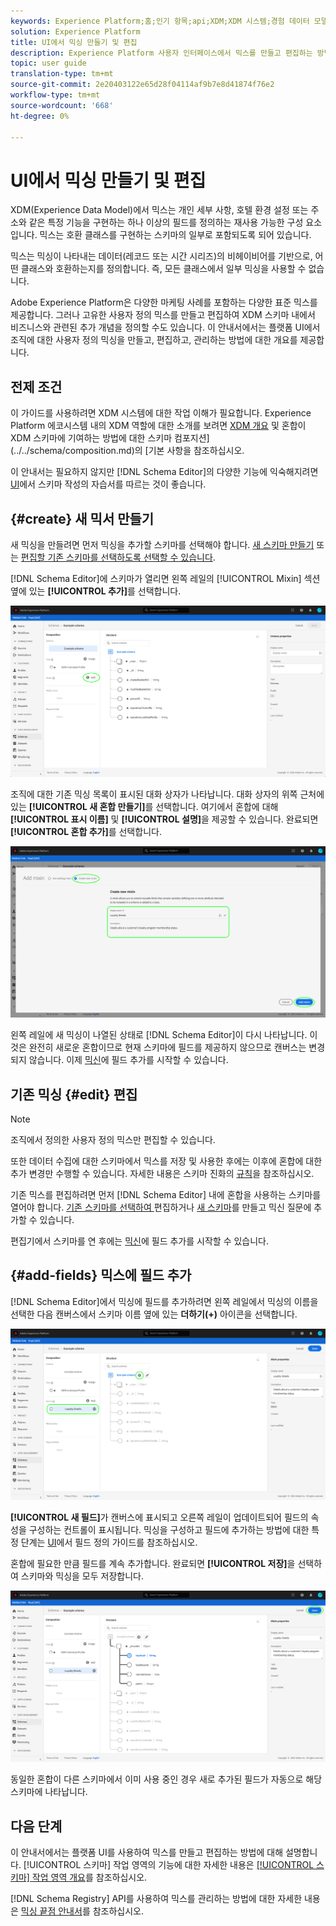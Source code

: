 ```yaml
---
keywords: Experience Platform;홈;인기 항목;api;XDM;XDM 시스템;경험 데이터 모델;ui;작업 영역;mixin;mixin
solution: Experience Platform
title: UI에서 믹싱 만들기 및 편집
description: Experience Platform 사용자 인터페이스에서 믹스를 만들고 편집하는 방법을 알아봅니다.
topic: user guide
translation-type: tm+mt
source-git-commit: 2e20403122e65d28f04114af9b7e8d41874f76e2
workflow-type: tm+mt
source-wordcount: '668'
ht-degree: 0%

---
```



# UI에서 믹싱 만들기 및 편집

XDM(Experience Data Model)에서 믹스는 개인 세부 사항, 호텔 환경 설정 또는 주소와 같은 특정 기능을 구현하는 하나 이상의 필드를 정의하는 재사용 가능한 구성 요소입니다. 믹스는 호환 클래스를 구현하는 스키마의 일부로 포함되도록 되어 있습니다.

믹스는 믹싱이 나타내는 데이터(레코드 또는 시간 시리즈)의 비헤이비어를 기반으로, 어떤 클래스와 호환하는지를 정의합니다. 즉, 모든 클래스에서 일부 믹싱을 사용할 수 없습니다.

Adobe Experience Platform은 다양한 마케팅 사례를 포함하는 다양한 표준 믹스를 제공합니다. 그러나 고유한 사용자 정의 믹스를 만들고 편집하여 XDM 스키마 내에서 비즈니스와 관련된 추가 개념을 정의할 수도 있습니다. 이 안내서에서는 플랫폼 UI에서 조직에 대한 사용자 정의 믹싱을 만들고, 편집하고, 관리하는 방법에 대한 개요를 제공합니다.

## 전제 조건

이 가이드를 사용하려면 XDM 시스템에 대한 작업 이해가 필요합니다. Experience Platform 에코시스템 내의 XDM 역할에 대한 소개를 보려면 [XDM 개요](../../home.md) 및 혼합이 XDM 스키마에 기여하는 방법에 대한 스키마 컴포지션](../../schema/composition.md)의 [기본 사항을 참조하십시오.

이 안내서는 필요하지 않지만 [!DNL Schema Editor]의 다양한 기능에 익숙해지려면 [UI](../../tutorials/create-schema-ui.md)에서 스키마 작성의 자습서를 따르는 것이 좋습니다.

## {#create} 새 믹서 만들기

새 믹싱을 만들려면 먼저 믹싱을 추가할 스키마를 선택해야 합니다. [새 스키마 만들기](./schemas.md#create) 또는 [편집할 기존 스키마를 선택하도록 선택할 수 있습니다](./schemas.md#edit).

[!DNL Schema Editor]에 스키마가 열리면 왼쪽 레일의 [!UICONTROL Mixin] 섹션 옆에 있는 **[!UICONTROL 추가]**&#x200B;를 선택합니다.

![](../../images/ui/resources/mixins/add-mixin-button.png)

조직에 대한 기존 믹싱 목록이 표시된 대화 상자가 나타납니다. 대화 상자의 위쪽 근처에 있는 **[!UICONTROL 새 혼합 만들기]**&#x200B;를 선택합니다. 여기에서 혼합에 대해 **[!UICONTROL 표시 이름]** 및 **[!UICONTROL 설명]**&#x200B;을 제공할 수 있습니다. 완료되면 **[!UICONTROL 혼합 추가]**&#x200B;를 선택합니다.

![](../../images/ui/resources/mixins/create-mixin.png)

왼쪽 레일에 새 믹싱이 나열된 상태로 [!DNL Schema Editor]이 다시 나타납니다. 이것은 완전히 새로운 혼합이므로 현재 스키마에 필드를 제공하지 않으므로 캔버스는 변경되지 않습니다. 이제 [믹신](#add-fields)에 필드 추가를 시작할 수 있습니다.

## 기존 믹싱 {#edit} 편집

>[!NOTE]
>
>조직에서 정의한 사용자 정의 믹스만 편집할 수 있습니다.
>
>또한 데이터 수집에 대한 스키마에서 믹스를 저장 및 사용한 후에는 이후에 혼합에 대한 추가 변경만 수행할 수 있습니다. 자세한 내용은 스키마 진화의 [규칙](../../schema/composition.md#evolution)을 참조하십시오.

기존 믹스를 편집하려면 먼저 [!DNL Schema Editor] 내에 혼합을 사용하는 스키마를 열어야 합니다. [기존 스키마를 선택하여 ](./schemas.md#edit)편집하거나 [새 스키마](./schemas.md#create)를 만들고 믹신 질문에 추가할 수 있습니다.

편집기에서 스키마를 연 후에는 [믹신](#add-fields)에 필드 추가를 시작할 수 있습니다.

## {#add-fields} 믹스에 필드 추가

[!DNL Schema Editor]에서 믹싱에 필드를 추가하려면 왼쪽 레일에서 믹싱의 이름을 선택한 다음 캔버스에서 스키마 이름 옆에 있는 **더하기(+)** 아이콘을 선택합니다.

![](../../images/ui/resources/mixins/add-field-button.png)

**[!UICONTROL 새 필드]**&#x200B;가 캔버스에 표시되고 오른쪽 레일이 업데이트되어 필드의 속성을 구성하는 컨트롤이 표시됩니다. 믹싱을 구성하고 필드에 추가하는 방법에 대한 특정 단계는 [UI](../fields/overview.md#define)에서 필드 정의 가이드를 참조하십시오.

혼합에 필요한 만큼 필드를 계속 추가합니다. 완료되면 **[!UICONTROL 저장]**&#x200B;을 선택하여 스키마와 믹싱을 모두 저장합니다.

![](../../images/ui/resources/mixins/complete-mixin.png)

동일한 혼합이 다른 스키마에서 이미 사용 중인 경우 새로 추가된 필드가 자동으로 해당 스키마에 나타납니다.

## 다음 단계

이 안내서에서는 플랫폼 UI를 사용하여 믹스를 만들고 편집하는 방법에 대해 설명합니다. [!UICONTROL 스키마] 작업 영역의 기능에 대한 자세한 내용은 [[!UICONTROL 스키마] 작업 영역 개요](../overview.md)를 참조하십시오.

[!DNL Schema Registry] API를 사용하여 믹스를 관리하는 방법에 대한 자세한 내용은 [믹싱 끝점 안내서](../../api/mixins.md)를 참조하십시오.